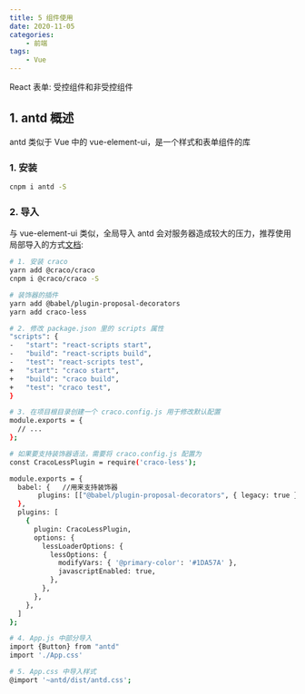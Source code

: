 ```yaml
---
title: 5 组件使用
date: 2020-11-05
categories:
    - 前端
tags:
	- Vue
---
```

React 表单: 受控组件和非受控组件
<!-- more -->

## 1. antd 概述
antd 类似于 Vue 中的 vue-element-ui，是一个样式和表单组件的库

### 1. 安装

```bash
cnpm i antd -S
```

### 2. 导入
与 vue-element-ui 类似，全局导入 antd 会对服务器造成较大的压力，推荐使用局部导入的方式[文档](https://ant.design/docs/react/use-with-create-react-app-cn):

```bash
# 1. 安装 craco
yarn add @craco/craco
cnpm i @craco/craco -S

# 装饰器的插件
yarn add @babel/plugin-proposal-decorators
yarn add craco-less

# 2. 修改 package.json 里的 scripts 属性
"scripts": {
-   "start": "react-scripts start",
-   "build": "react-scripts build",
-   "test": "react-scripts test",
+   "start": "craco start",
+   "build": "craco build",
+   "test": "craco test",
}

# 3. 在项目根目录创建一个 craco.config.js 用于修改默认配置
module.exports = {
  // ...
};

# 如果要支持装饰器语法，需要将 craco.config.js 配置为
const CracoLessPlugin = require('craco-less');

module.exports = {
  babel: {   //用来支持装饰器
	   plugins: [["@babel/plugin-proposal-decorators", { legacy: true }]]
  },
  plugins: [
    {
      plugin: CracoLessPlugin,
      options: {
        lessLoaderOptions: {
          lessOptions: {
            modifyVars: { '@primary-color': '#1DA57A' },
            javascriptEnabled: true,
          },
        },
      },
    },
  ]
};

# 4. App.js 中部分导入
import {Button} from "antd"
import './App.css'

# 5. App.css 中导入样式
@import '~antd/dist/antd.css';
```
